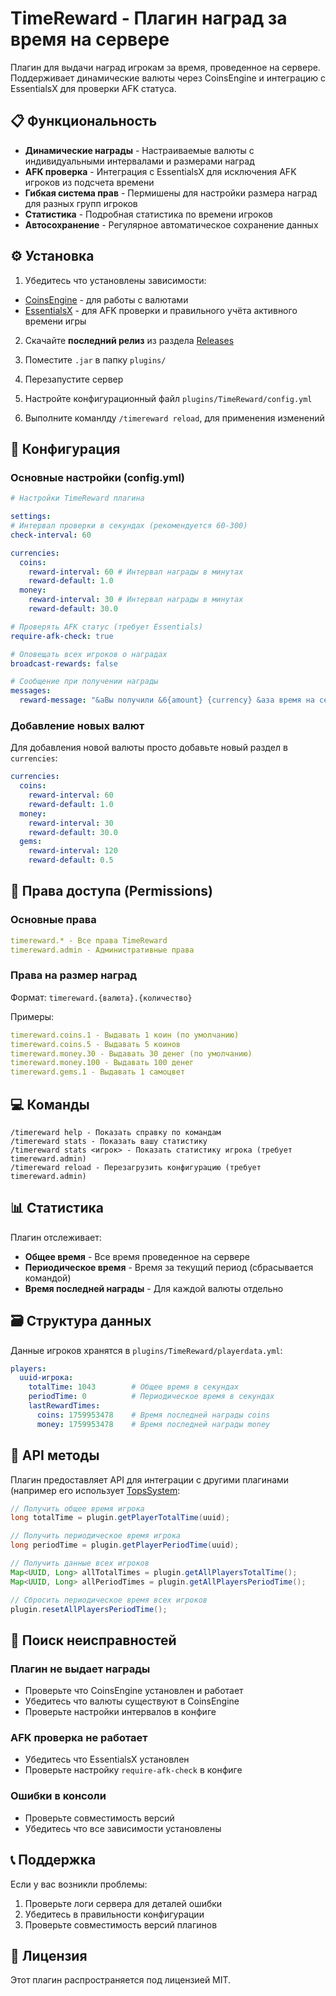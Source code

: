 # TimeReward - Плагин наград за время на сервере

Плагин для выдачи наград игрокам за время, проведенное на сервере. Поддерживает динамические валюты через CoinsEngine и интеграцию с EssentialsX для проверки AFK статуса.

## 📋 Функциональность

- **Динамические награды** - Настраиваемые валюты с индивидуальными интервалами и размерами наград
- **AFK проверка** - Интеграция с EssentialsX для исключения AFK игроков из подсчета времени
- **Гибкая система прав** - Пермишены для настройки размера наград для разных групп игроков
- **Статистика** - Подробная статистика по времени игроков
- **Автосохранение** - Регулярное автоматическое сохранение данных

## ⚙️ Установка

1. Убедитесь что установлены зависимости:
  - [CoinsEngine](https://www.spigotmc.org/resources/coinsengine.107129/) - для работы с валютами
  - [EssentialsX](https://essentialsx.net/) - для AFK проверки и правильного учёта активного времени игры

2. Скачайте **последний релиз** из раздела [Releases](../../releases)

3. Поместите `.jar` в папку `plugins/`

4. Перезапустите сервер

5. Настройте конфигурационный файл `plugins/TimeReward/config.yml`

6. Выполните команлду `/timereward reload`, для применения изменений

## 🔧 Конфигурация

### Основные настройки (config.yml)

```yaml
# Настройки TimeReward плагина

settings:
# Интервал проверки в секундах (рекомендуется 60-300)
check-interval: 60

currencies:
  coins:
    reward-interval: 60 # Интервал награды в минутах
    reward-default: 1.0
  money:
    reward-interval: 30 # Интервал награды в минутах  
    reward-default: 30.0

# Проверять AFK статус (требует Essentials)
require-afk-check: true

# Оповещать всех игроков о наградах
broadcast-rewards: false

# Сообщение при получении награды
messages:
  reward-message: "&aВы получили &6{amount} {currency} &aза время на сервере!"
```

### Добавление новых валют

Для добавления новой валюты просто добавьте новый раздел в `currencies`:

```yaml
currencies:
  coins:
    reward-interval: 60
    reward-default: 1.0
  money:
    reward-interval: 30  
    reward-default: 30.0
  gems:
    reward-interval: 120
    reward-default: 0.5
```

## 🔐 Права доступа (Permissions)

### Основные права

```yaml
timereward.* - Все права TimeReward
timereward.admin - Административные права
```

### Права на размер наград

Формат: `timereward.{валюта}.{количество}`

Примеры:
```yaml
timereward.coins.1 - Выдавать 1 коин (по умолчанию)
timereward.coins.5 - Выдавать 5 коинов
timereward.money.30 - Выдавать 30 денег (по умолчанию)  
timereward.money.100 - Выдавать 100 денег
timereward.gems.1 - Выдавать 1 самоцвет
```

## 💻 Команды

```text
/timereward help - Показать справку по командам
/timereward stats - Показать вашу статистику
/timereward stats <игрок> - Показать статистику игрока (требует timereward.admin)
/timereward reload - Перезагрузить конфигурацию (требует timereward.admin)
```

## 📊 Статистика

Плагин отслеживает:
- **Общее время** - Все время проведенное на сервере
- **Периодическое время** - Время за текущий период (сбрасывается командой)
- **Время последней награды** - Для каждой валюты отдельно

## 🗃️ Структура данных

Данные игроков хранятся в `plugins/TimeReward/playerdata.yml`:

```yaml
players:
  uuid-игрока:
    totalTime: 1043        # Общее время в секундах
    periodTime: 0          # Периодическое время в секундах
    lastRewardTimes:
      coins: 1759953478    # Время последней награды coins
      money: 1759953478    # Время последней награды money
```

## 🔄 API методы

Плагин предоставляет API для интеграции с другими плагинами (например его использует [TopsSystem](https://github.com/flyawaymaking/TopsSystem):

```java
// Получить общее время игрока
long totalTime = plugin.getPlayerTotalTime(uuid);

// Получить периодическое время игрока  
long periodTime = plugin.getPlayerPeriodTime(uuid);

// Получить данные всех игроков
Map<UUID, Long> allTotalTimes = plugin.getAllPlayersTotalTime();
Map<UUID, Long> allPeriodTimes = plugin.getAllPlayersPeriodTime();

// Сбросить периодическое время всех игроков
plugin.resetAllPlayersPeriodTime();
```

## 🐛 Поиск неисправностей

### Плагин не выдает награды
- Проверьте что CoinsEngine установлен и работает
- Убедитесь что валюты существуют в CoinsEngine
- Проверьте настройки интервалов в конфиге

### AFK проверка не работает
- Убедитесь что EssentialsX установлен
- Проверьте настройку `require-afk-check` в конфиге

### Ошибки в консоли
- Проверьте совместимость версий
- Убедитесь что все зависимости установлены

## 📞 Поддержка

Если у вас возникли проблемы:
1. Проверьте логи сервера для деталей ошибки
2. Убедитесь в правильности конфигурации
3. Проверьте совместимость версий плагинов

## 📄 Лицензия

Этот плагин распространяется под лицензией MIT.
